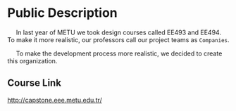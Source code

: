 # Public Description
&nbsp;&nbsp;&nbsp;&nbsp; In last year of METU we took design courses called EE493 and EE494. To make it more realistic, our professors call our project teams as `Companies`.

&nbsp;&nbsp;&nbsp;&nbsp; To make the development process more realistic, we decided to create this organization.

## Course Link
http://capstone.eee.metu.edu.tr/